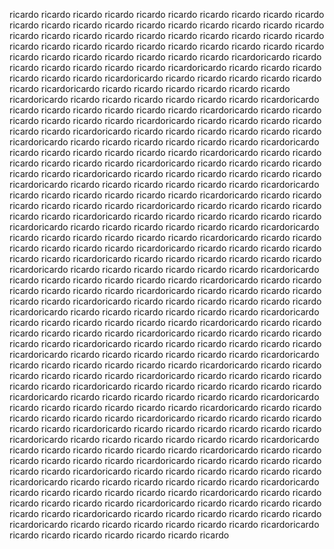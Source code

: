 ricardo
ricardo
ricardo
ricardo
ricardo
ricardo
ricardo
ricardo
ricardo
ricardo
ricardo
ricardo
ricardo
ricardo
ricardo
ricardo
ricardo
ricardo
ricardo
ricardo
ricardo
ricardo
ricardo
ricardo
ricardo
ricardo
ricardo
ricardo
ricardo
ricardo
ricardo
ricardo
ricardo
ricardo
ricardo
ricardo
ricardo
ricardo
ricardo
ricardo
ricardo
ricardo
ricardo
ricardo
ricardo
ricardo
ricardo
ricardoricardo
ricardo
ricardo
ricardo
ricardo
ricardo
ricardo
ricardoricardo
ricardo
ricardo
ricardo
ricardo
ricardo
ricardo
ricardoricardo
ricardo
ricardo
ricardo
ricardo
ricardo
ricardo
ricardoricardo
ricardo
ricardo
ricardo
ricardo
ricardo
ricardo
ricardoricardo
ricardo
ricardo
ricardo
ricardo
ricardo
ricardo
ricardoricardo
ricardo
ricardo
ricardo
ricardo
ricardo
ricardo
ricardoricardo
ricardo
ricardo
ricardo
ricardo
ricardo
ricardo
ricardoricardo
ricardo
ricardo
ricardo
ricardo
ricardo
ricardo
ricardoricardo
ricardo
ricardo
ricardo
ricardo
ricardo
ricardo
ricardoricardo
ricardo
ricardo
ricardo
ricardo
ricardo
ricardo
ricardoricardo
ricardo
ricardo
ricardo
ricardo
ricardo
ricardo
ricardoricardo
ricardo
ricardo
ricardo
ricardo
ricardo
ricardo
ricardoricardo
ricardo
ricardo
ricardo
ricardo
ricardo
ricardo
ricardoricardo
ricardo
ricardo
ricardo
ricardo
ricardo
ricardo
ricardoricardo
ricardo
ricardo
ricardo
ricardo
ricardo
ricardo
ricardoricardo
ricardo
ricardo
ricardo
ricardo
ricardo
ricardo
ricardoricardo
ricardo
ricardo
ricardo
ricardo
ricardo
ricardo
ricardoricardo
ricardo
ricardo
ricardo
ricardo
ricardo
ricardo
ricardoricardo
ricardo
ricardo
ricardo
ricardo
ricardo
ricardo
ricardoricardo
ricardo
ricardo
ricardo
ricardo
ricardo
ricardo
ricardoricardo
ricardo
ricardo
ricardo
ricardo
ricardo
ricardo
ricardoricardo
ricardo
ricardo
ricardo
ricardo
ricardo
ricardo
ricardoricardo
ricardo
ricardo
ricardo
ricardo
ricardo
ricardo
ricardoricardo
ricardo
ricardo
ricardo
ricardo
ricardo
ricardo
ricardoricardo
ricardo
ricardo
ricardo
ricardo
ricardo
ricardo
ricardoricardo
ricardo
ricardo
ricardo
ricardo
ricardo
ricardo
ricardoricardo
ricardo
ricardo
ricardo
ricardo
ricardo
ricardo
ricardoricardo
ricardo
ricardo
ricardo
ricardo
ricardo
ricardo
ricardoricardo
ricardo
ricardo
ricardo
ricardo
ricardo
ricardo
ricardoricardo
ricardo
ricardo
ricardo
ricardo
ricardo
ricardo
ricardoricardo
ricardo
ricardo
ricardo
ricardo
ricardo
ricardo
ricardoricardo
ricardo
ricardo
ricardo
ricardo
ricardo
ricardo
ricardoricardo
ricardo
ricardo
ricardo
ricardo
ricardo
ricardo
ricardoricardo
ricardo
ricardo
ricardo
ricardo
ricardo
ricardo
ricardoricardo
ricardo
ricardo
ricardo
ricardo
ricardo
ricardo
ricardoricardo
ricardo
ricardo
ricardo
ricardo
ricardo
ricardo
ricardoricardo
ricardo
ricardo
ricardo
ricardo
ricardo
ricardo
ricardoricardo
ricardo
ricardo
ricardo
ricardo
ricardo
ricardo
ricardoricardo
ricardo
ricardo
ricardo
ricardo
ricardo
ricardo
ricardoricardo
ricardo
ricardo
ricardo
ricardo
ricardo
ricardo
ricardoricardo
ricardo
ricardo
ricardo
ricardo
ricardo
ricardo
ricardoricardo
ricardo
ricardo
ricardo
ricardo
ricardo
ricardo
ricardoricardo
ricardo
ricardo
ricardo
ricardo
ricardo
ricardo
ricardoricardo
ricardo
ricardo
ricardo
ricardo
ricardo
ricardo
ricardoricardo
ricardo
ricardo
ricardo
ricardo
ricardo
ricardo
ricardoricardo
ricardo
ricardo
ricardo
ricardo
ricardo
ricardo
ricardoricardo
ricardo
ricardo
ricardo
ricardo
ricardo
ricardo
ricardoricardo
ricardo
ricardo
ricardo
ricardo
ricardo
ricardo
ricardoricardo
ricardo
ricardo
ricardo
ricardo
ricardo
ricardo
ricardoricardo
ricardo
ricardo
ricardo
ricardo
ricardo
ricardo
ricardoricardo
ricardo
ricardo
ricardo
ricardo
ricardo
ricardo
ricardoricardo
ricardo
ricardo
ricardo
ricardo
ricardo
ricardo
ricardoricardo
ricardo
ricardo
ricardo
ricardo
ricardo
ricardo
ricardoricardo
ricardo
ricardo
ricardo
ricardo
ricardo
ricardo
ricardoricardo
ricardo
ricardo
ricardo
ricardo
ricardo
ricardo
ricardoricardo
ricardo
ricardo
ricardo
ricardo
ricardo
ricardo
ricardo
